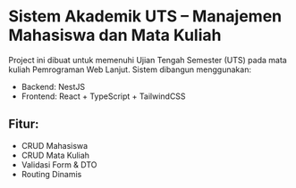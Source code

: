 # Sistem Akademik UTS – Manajemen Mahasiswa dan Mata Kuliah

Project ini dibuat untuk memenuhi Ujian Tengah Semester (UTS) pada mata kuliah Pemrograman Web Lanjut. Sistem dibangun menggunakan:

- Backend: NestJS
- Frontend: React + TypeScript + TailwindCSS

## Fitur:
- CRUD Mahasiswa
- CRUD Mata Kuliah
- Validasi Form & DTO
- Routing Dinamis
